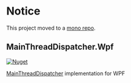 # Notice
This project moved to a [mono repo](https://github.com/KuraiAndras/MainThreadDispatcher).

## MainThreadDispatcher.Wpf
[![Nuget](https://img.shields.io/nuget/v/MainThreadDispatcher.Wpf)](https://www.nuget.org/packages/MainThreadDispatcher.Wpf/)

[MainThreadDispatcher](https://github.com/KuraiAndras/MainThreadDispatcher) implementation for WPF